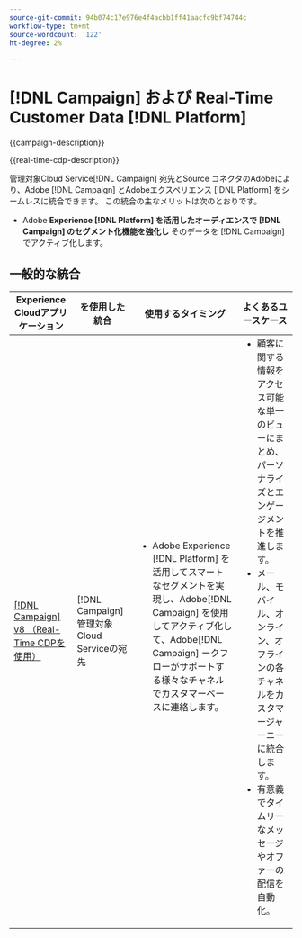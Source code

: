 ```yaml
---
source-git-commit: 94b074c17e976e4f4acbb1ff41aacfc9bf74744c
workflow-type: tm+mt
source-wordcount: '122'
ht-degree: 2%

---
```



# [!DNL Campaign] および Real-Time Customer Data [!DNL Platform]

{{campaign-description}}

{{real-time-cdp-description}}

管理対象Cloud Service[!DNL Campaign] 宛先とSource コネクタのAdobeにより、Adobe [!DNL Campaign] とAdobeエクスペリエンス [!DNL Platform] をシームレスに統合できます。 この統合の主なメリットは次のとおりです。

+ Adobe **Experience [!DNL Platform] を活用したオーディエンスで [!DNL Campaign] のセグメント化機能を強化し** そのデータを [!DNL Campaign] でアクティブ化します。

## 一般的な統合

<table>
    <thead>
        <tr>
            <th>Experience Cloudアプリケーション</th>
            <th>を使用した統合</th>
            <th>使用するタイミング</th>
            <th>よくあるユースケース</th>
        </tr>
    </thead>
    <tbody>
        <tr>
            <td><a href="../../integrations/tutorials/campaign-rtcdp/campaign-v8-real-time-cdp.md" target="_blank" rel="noreferrer">[!DNL Campaign] v8 （Real-Time CDPを使用）</a></td>
            <td>[!DNL Campaign] 管理対象Cloud Serviceの宛先</td>
            <td>
                <ul style="margin-top: 0;">
                    <li>Adobe Experience [!DNL Platform] を活用してスマートなセグメントを実現し、Adobe[!DNL Campaign] を使用してアクティブ化して、Adobe[!DNL Campaign] ークフローがサポートする様々なチャネルでカスタマーベースに連絡します。</li>
                </ul>
            </td>
            <td>
              <ul style="margin-top: 0;">
                <li>顧客に関する情報をアクセス可能な単一のビューにまとめ、パーソナライズとエンゲージメントを推進します。</li>
                <li>メール、モバイル、オンライン、オフラインの各チャネルをカスタマージャーニーに統合します。</li>
                <li>有意義でタイムリーなメッセージやオファーの配信を自動化。</li>
               <ul style="margin-top: 0;">
            </td>
        </tr>              
    </tbody>          
</table>
